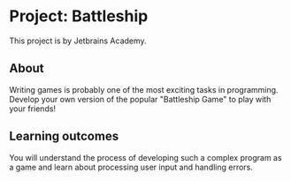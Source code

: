 # Project: Battleship
This project is by Jetbrains Academy.

## About
Writing games is probably one of the most exciting tasks in programming. Develop your own version of the popular "Battleship Game" to play with your friends!

## Learning outcomes
You will understand the process of developing such a complex program as a game and learn about processing user input and handling errors.